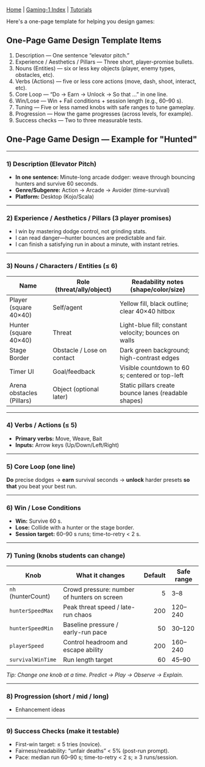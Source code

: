 <div class="nav">
  <a href="../../index.html">Home</a> | <a href="index.html">Gaming-1 Index</a> | <a href="../../tutorials-index.html">Tutorials</a>
</div>

Here's a one-page template for helping you design games:

## One-Page Game Design Template Items

1. Description — One sentence “elevator pitch.”
1. Experience / Aesthetics / Pillars — Three short, player-promise bullets.
1. Nouns (Entities) — six or less key objects (player, enemy types, obstacles, etc).
1. Verbs (Actions) — five or less core actions (move, dash, shoot, interact, etc).
1. Core Loop — “Do → Earn → Unlock → So that …” in one line.
1. Win/Lose — Win + Fail conditions + session length (e.g., 60–90 s).
1. Tuning — Five or less named knobs with safe ranges to tune gameplay.
1. Progression — How the game progresses (across levels, for example).
1. Success checks — Two to three measurable tests.

## One-Page Game Design — Example for "Hunted"

---

### 1) Description (Elevator Pitch)
- **In one sentence:** Minute-long arcade dodger: weave through bouncing hunters and survive 60 seconds.  
- **Genre/Subgenre:** Action → Arcade → Avoider (time-survival)  
- **Platform:** Desktop (Kojo/Scala)

---

### 2) Experience / Aesthetics / Pillars (3 player promises)
- I win by mastering dodge control, not grinding stats.  
- I can read danger—hunter bounces are predictable and fair.  
- I can finish a satisfying run in about a minute, with instant retries.

---

### 3) Nouns / Characters / Entities (≤ 6)

| Name                     | Role (threat/ally/object)        | Readability notes (shape/color/size)                               |
|---|---|---|
| Player (square 40×40)    | Self/agent                        | Yellow fill, black outline; clear 40×40 hitbox                     |
| Hunter (square 40×40)    | Threat                            | Light-blue fill; constant velocity; bounces on walls               |
| Stage Border             | Obstacle / Lose on contact        | Dark green background; high-contrast edges                         |
| Timer UI                 | Goal/feedback                     | Visible countdown to 60 s; centered or top-left                    |
| Arena obstacles (Pillars)| Object (optional later)           | Static pillars create bounce lanes (readable shapes)               |

---

### 4) Verbs / Actions (≤ 5)
- **Primary verbs:** Move, Weave, Bait  
- **Inputs:** Arrow keys (Up/Down/Left/Right)

---

### 5) Core Loop (one line)
**Do** precise dodges → **earn** survival seconds → **unlock** harder presets **so that** you beat your best run.

---

### 6) Win / Lose Conditions
- **Win:** Survive 60 s.  
- **Lose:** Collide with a hunter or the stage border.  
- **Session target:** 60–90 s runs; time-to-retry < 2 s.

---

### 7) Tuning (knobs students can change)

| Knob              | What it changes                                   | Default | Safe range |
|---|---|---:|---|
| `nh` (hunterCount) | Crowd pressure: number of hunters on screen       | 5       | 3–8        |
| `hunterSpeedMax`   | Peak threat speed / late-run chaos                | 200     | 120–240    |
| `hunterSpeedMin`   | Baseline pressure / early-run pace                | 50      | 30–120     |
| `playerSpeed`      | Control headroom and escape ability               | 200     | 160–240    |
| `survivalWinTime`  | Run length target                                 | 60      | 45–90      |

*Tip: Change one knob at a time. Predict → Play → Observe → Explain.*

---

### 8) Progression (short / mid / long)
- Enhancement ideas

---

### 9) Success Checks (make it testable)
- First-win target: ≤ 5 tries (novice).  
- Fairness/readability: “unfair deaths” < 5% (post-run prompt).  
- Pace: median run 60–90 s; time-to-retry < 2 s; ≥ 3 runs/session.

